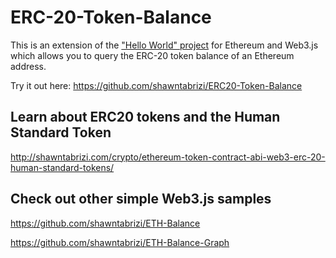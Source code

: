 # ERC-20-Token-Balance
This is an extension of the ["Hello World" project](https://github.com/shawntabrizi/ETH-Balance) for Ethereum and Web3.js which allows you to query the ERC-20 token balance of an Ethereum address.

Try it out here: https://github.com/shawntabrizi/ERC20-Token-Balance

## Learn about ERC20 tokens and the Human Standard Token
http://shawntabrizi.com/crypto/ethereum-token-contract-abi-web3-erc-20-human-standard-tokens/

## Check out other simple Web3.js samples
https://github.com/shawntabrizi/ETH-Balance

https://github.com/shawntabrizi/ETH-Balance-Graph
